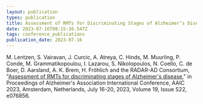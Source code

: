 ```yaml
---
layout: publication
types: publication
title: Assessment of RMTs for Discriminating Stages of Alzheimer’s Disease
date: 2023-07-16T08:15:16.547Z
tags: conference_publications
publication_date: 2023-07-16
---
```

M. Lentzen, S. Vairavan, J. Curcic, A. Atreya, C. Hinds, M. Muurling, P. Conde, M. Grammatikopoulou, I. Lazarou, S. Nikolopoulos, N. Coello, C. de Boer, D. Aarsland, A. K. Brem, H. Fröhlich and the RADAR-AD Consortium, "[Assessment of RMTs for discriminating stages of Alzheimer's disease](https://doi.org/10.1002/alz.076856)," in Proceedings of Alzheimer's Association International Conference, AAIC 2023, Amsterdam, Netherlands, July 16-20, 2023, Volume 19, Issue S22, e076856.